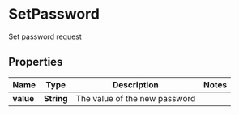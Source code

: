 

# SetPassword

Set password request

## Properties

| Name | Type | Description | Notes |
|------------ | ------------- | ------------- | -------------|
|**value** | **String** | The value of the new password |  |




